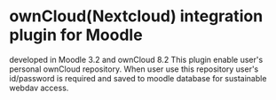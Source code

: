 # ownCloud(Nextcloud) integration plugin for Moodle
developed in Moodle 3.2 and ownCloud 8.2
This plugin enable user's personal ownCloud repository. When user use this repository user's id/password is required and saved to moodle database for sustainable webdav access.
